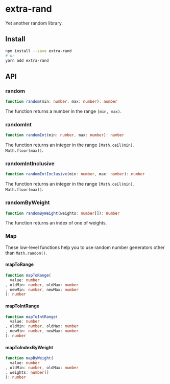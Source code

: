 # extra-rand
Yet another random library.

## Install
```sh
npm install --save extra-rand
# or
yarn add extra-rand
```

## API
### random
```ts
function random(min: number, max: number): number
```

The function returns a number in the range `[min, max)`.

### randomInt
```ts
function randomInt(min: number, max: number): number
```

The function returns an integer in the range `[Math.ceil(min), Math.floor(max))`.

### randomIntInclusive
```ts
function randomIntInclusive(min: number, max: number): number
```

The function returns an integer in the range `[Math.ceil(min), Math.floor(max)]`.

### randomByWeight
```ts
function randomByWeight(weights: number[]): number
```

The function returns an index of one of weights.

### Map
These low-level functions help you to use random number generators other than `Math.random()`.

#### mapToRange
```ts
function mapToRange(
  value: number
, oldMin: number, oldMax: number
, newMin: number, newMax: number
): number
```

#### mapToIntRange
```ts
function mapToIntRange(
  value: number
, oldMin: number, oldMax: number
, newMin: number, newMax: number
): number
```

#### mapToIndexByWeight
```ts
function mapByWeight(
  value: number
, oldMin: number, oldMax: number
, weights: number[]
): number
```
